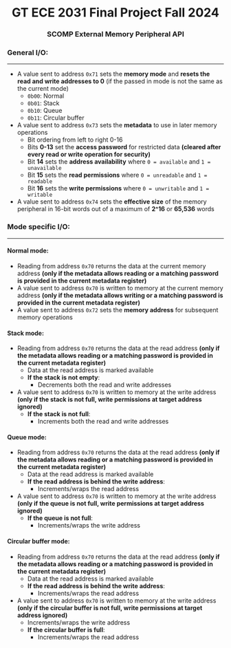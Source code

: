 <h1 align="center">GT ECE 2031 Final Project Fall 2024</h1>
<h3 align="center">SCOMP External Memory Peripheral API</h3>

### General I/O:

---

* A value sent to address ```0x71``` sets the __memory mode__ and __resets the read and write addresses to 0__ (if the passed in mode is not the same as the current mode)
    * ```0b00```: Normal
    * ```0b01```: Stack
    * ```0b10```: Queue
    * ```0b11```: Circular buffer
* A value sent to address ```0x73``` sets the __metadata__ to use in later memory operations
    * Bit ordering from left to right 0-16
    * Bits __0-13__ set the __access password__ for restricted data __(cleared after every read or write operation for security)__
    * Bit __14__ sets the __address availability__ where ```0 = available``` and ```1 = unavailable```
    * Bit __15__ sets the __read permissions__ where ```0 = unreadable``` and ```1 = readable```
    * Bit __16__ sets the __write permissions__ where ```0 = unwritable``` and ```1 = writable```
* A value sent to address ```0x74``` sets the __effective size__ of the memory peripheral in 16-bit words out of a maximum of __2^16__ or __65,536__ words

### Mode specific I/O:

---

#### Normal mode:
* Reading from address ```0x70``` returns the data at the current memory address __(only if the metadata allows reading or a matching password is provided in the current metadata register)__
* A value sent to address ```0x70``` is written to memory at the current memory address __(only if the metadata allows writing or a matching password is provided in the current metadata register)__
* A value sent to address ```0x72``` sets the __memory address__ for subsequent memory operations

#### Stack mode:
* Reading from address ```0x70``` returns the data at the read address __(only if the metadata allows reading or a matching password is provided in the current metadata register)__
    * Data at the read address is marked available
    * __If the stack is not empty__:
        * Decrements both the read and write addresses
* A value sent to address ```0x70``` is written to memory at the write address __(only if the stack is not full, write permissions at target address ignored)__
    * __If the stack is not full__:
        * Increments both the read and write addresses

#### Queue mode:
* Reading from address ```0x70``` returns the data at the read address __(only if the metadata allows reading or a matching password is provided in the current metadata register)__
    * Data at the read address is marked available
    * __If the read address is behind the write address__:
        * Increments/wraps the read address
* A value sent to address ```0x70``` is written to memory at the write address __(only if the queue is not full, write permissions at target address ignored)__
    * __If the queue is not full__:
        * Increments/wraps the write address

#### Circular buffer mode:
* Reading from address ```0x70``` returns the data at the read address __(only if the metadata allows reading or a matching password is provided in the current metadata register)__
    * Data at the read address is marked available
    * __If the read address is behind the write address__:
        * Increments/wraps the read address
* A value sent to address ```0x70``` is written to memory at the write address __(only if the circular buffer is not full, write permissions at target address ignored)__
    * Increments/wraps the write address
    * __If the circular buffer is full__:
        * Increments/wraps the read address
